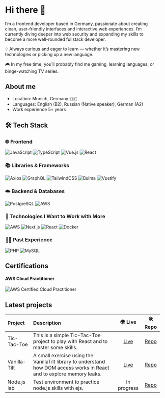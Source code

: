 # Hi there 👋

I’m a frontend developer based in Germany, passionate about creating clean, user-friendly interfaces and interactive web experiences. I’m currently diving deeper into web security and expanding my skills to become a more well-rounded fullstack developer.

💡 Always curious and eager to learn — whether it’s mastering new technologies or picking up a new language.

🎮 In my free time, you’ll probably find me gaming, learning languages, or binge-watching TV series.

## About me

- Location: Munich, Germany 🇩🇪
- Languages: English (B2), Russian (Native speaker), German (A2)
- Work experience 5+ years

## 🛠️ Tech Stack

### 🌐 Frontend
![JavaScript](https://img.shields.io/badge/JavaScript-F7DF1E?style=for-the-badge&logo=javascript&logoColor=black)
![TypeScript](https://img.shields.io/badge/TypeScript-3178C6?style=for-the-badge&logo=typescript&logoColor=white)
![Vue.js](https://img.shields.io/badge/Vue.js-4FC08D?style=for-the-badge&logo=vue.js&logoColor=white)
![React](https://img.shields.io/badge/React-61DAFB?style=for-the-badge&logo=react&logoColor=white)

### 📚 Libraries & Frameworks
![Axios](https://img.shields.io/badge/Axios-5A29E4?style=for-the-badge&logo=axios&logoColor=white)
![GraphQL](https://img.shields.io/badge/GraphQL-E10098?style=for-the-badge&logo=graphql&logoColor=white)
![TailwindCSS](https://img.shields.io/badge/TailwindCSS-38B2AC?style=for-the-badge&logo=tailwind-css&logoColor=white)
![Bulma](https://img.shields.io/badge/Bulma-00D1B2?style=for-the-badge&logo=bulma&logoColor=white)
![Vuetify](https://img.shields.io/badge/Vuetify-1867C0?style=for-the-badge&logo=vuetify&logoColor=white)

### ☁️ Backend & Databases
![PostgreSQL](https://img.shields.io/badge/PostgreSQL-336791?style=for-the-badge&logo=postgresql&logoColor=white)
![AWS](https://img.shields.io/badge/AWS-232F3E?style=for-the-badge&logo=amazon-aws&logoColor=white)

### 🌱 Technologies I Want to Work with More
![AWS](https://img.shields.io/badge/AWS-232F3E?style=for-the-badge&logo=amazon-aws&logoColor=white)
![Next.js](https://img.shields.io/badge/Next.js-000000?style=for-the-badge&logo=next.js&logoColor=white)
![React](https://img.shields.io/badge/React-61DAFB?style=for-the-badge&logo=react&logoColor=white)
![Docker](https://img.shields.io/badge/Docker-2496ED?style=for-the-badge&logo=docker&logoColor=white)

### 🧑‍💻 Past Experience
![PHP](https://img.shields.io/badge/PHP-777BB4?style=for-the-badge&logo=php&logoColor=white)
![MySQL](https://img.shields.io/badge/MySQL-4479A1?style=for-the-badge&logo=mysql&logoColor=white)

## Certifications
#### AWS Cloud Practitioner 
![AWS Certified Cloud Practitioner](https://img.shields.io/badge/AWS-232F3E?style=for-the-badge&logo=amazon-aws&logoColor=white)

## Latest projects 
| Project | Description | 🌍 Live | 🛠️ Repo |
| :-------| :---------- | :----: | :------: |
| Tic-Tac-Toe | This is a simple Tic-Tac-Toe project to play with React and to master some skills. | [Live](https://elizavetakrainova.github.io/Tic-Tac-Toe/) |[Repo](https://github.com/elizavetaKrainova/Tic-Tac-Toe) |
| Vanilla-Tilt | A small exercise using the VanillaTilt library to understand how DOM access works in React and to explore memory leaks. | [Live](https://elizavetakrainova.github.io/vanilla-tilt/) |[Repo](https://github.com/elizavetaKrainova/vanilla-tilt) |
| Node.js lab | Test environment to practice node.js skills with ejs. | In progress | [Repo](https://github.com/elizavetaKrainova/nodejs-labs) |





